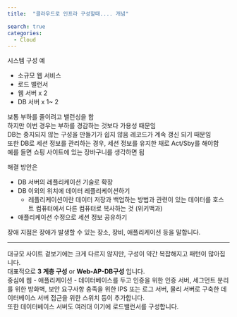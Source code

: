 ```yaml
---
title:  "클라우드로 인프라 구성할때.... 개념"

search: true
categories: 
  - Cloud
---
```


시스템 구성 예

* 소규모 웹 서비스
* 로드 밸런서 
* 웹 서버 x 2
* DB 서버 x 1~ 2 

보통 부하를 줄이려고 밸런싱을 함   
하지만 이번 경우는 부하를 경감하는 것보다 가용성 때문임   
DB는 중지되지 않는 구성을 만들기가 쉽지 않음 레코드가 계속 갱신 되기 때문임  
또한 DB로 세션 정보를 관리하는 경우, 세션 정보를 유지한 채로 Act/Sby를 해야함  
예를 들면 쇼핑 사이트에 있는 장바구니를 생각하면 됨  

해결 방안은
* DB 서버의 레플리케이션 기술로 확장
* DB 이외의 위치에 데이터 레플리케이션하기 
    * 레플리케이션이란  데이터 저장과 백업하는 방법과 관련이 있는 데이터를 호스트 컴퓨터에서 다른 컴퓨터로 복사하는 것 (위키백과)
* 애플리케이션 수정으로 세션 정보 공유하기

장애 지점은 장애가 발생할 수 있는 장소, 장비, 애플리케이션 등을 말합니다.

***
대규모 사이트 
겉보기에는 크게 다르지 않지만, 구성이 약간 복잡해지고 패턴이 많아집니다.  
대표적으로 __3 계층 구성__ or __Web-AP-DB구성__ 입니다.  
중심에 웹 - 애플리케이션 - 데이터베이스를 두고 인증을 위한 인증 서버, 세그먼트 분리를 위한 방화벽, 
보안 요구사항 충족을 위한 IPS 또는 로그 서버, 물리 서버로 구축한 데이터베이스 서버 접근을 위한 스위치 등이 추가합니다.  
또한 데이터베이스 서버도 여러대 이기에 로드밸런서를 구성합니다.  
